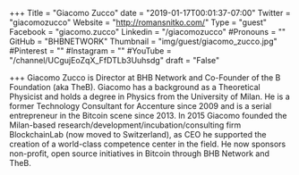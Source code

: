 +++
Title = "Giacomo Zucco"
date = "2019-01-17T00:01:37-07:00"
Twitter = "giacomozucco"
Website = "http://romansnitko.com/"
Type = "guest"
Facebook = "giacomo.zucco"
Linkedin = "/giacomozucco"
#Pronouns = ""
GitHub = "BHBNETWORK"
Thumbnail = "img/guest/giacomo_zucco.jpg"
#Pinterest = ""
#Instagram = ""
#YouTube = "/channel/UCgujEoZqX_FfDTLb3Uuhsdg"
draft = "False"

+++
Giacomo Zucco is Director at BHB Network and Co-Founder of the B Foundation (aka TheB). Giacomo has a background as a Theoretical Physicist and holds a degree in Physics from the University of Milan. He is a former Technology Consultant for Accenture since 2009 and is a serial entrepreneur in the Bitcoin scene since 2013. In 2015 Giacomo founded the Milan-based research/development/incubation/consulting firm BlockchainLab (now moved to Switzerland), as CEO he supported the creation of a world-class competence center in the field. He now sponsors non-profit, open source initiatives in Bitcoin through BHB Network and TheB.